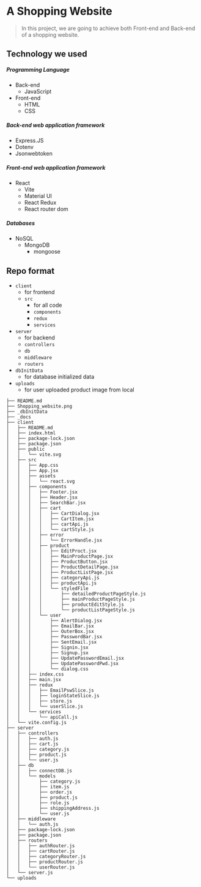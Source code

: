 # A Shopping Website

> In this project, we are going to achieve both Front-end and Back-end of a shopping website.

## Technology we used

##### Programming Language

- Back-end
  - JavaScript
- Front-end
  - HTML
  - CSS

##### Back-end web application framework

- Express.JS
- Dotenv
- Jsonwebtoken

##### Front-end web application framework

- React
  - Vite
  - Material UI
  - React Redux
  - React router dom

##### Databases

- NoSQL
  - MongoDB
    - mongoose

## Repo format

- `client` 
  - for frontend
  - `src` 
    - for all code
    - `components`
    - `redux`
    - `services`
- `server` 
  - for backend
  - `controllers`
  - `db`
  - `middleware`
  - `routers`
- `dbInitData` 
  - for database initialized data
- `uploads` 
  - for user uploaded product image from local

```
├── README.md
├── Shopping_website.png
├── _dbInitData
├── _docs
├── client
│   ├── README.md
│   ├── index.html
│   ├── package-lock.json
│   ├── package.json
│   ├── public
│   │   └── vite.svg
│   ├── src
│   │   ├── App.css
│   │   ├── App.jsx
│   │   ├── assets
│   │   │   └── react.svg
│   │   ├── components
│   │   │   ├── Footer.jsx
│   │   │   ├── Header.jsx
│   │   │   ├── SearchBar.jsx
│   │   │   ├── cart
│   │   │   │   ├── CartDialog.jsx
│   │   │   │   ├── CartItem.jsx
│   │   │   │   ├── cartApi.js
│   │   │   │   └── cartStyle.js
│   │   │   ├── error
│   │   │   │   └── ErrorHandle.jsx
│   │   │   ├── product
│   │   │   │   ├── EditProct.jsx
│   │   │   │   ├── MainProductPage.jsx
│   │   │   │   ├── ProductButton.jsx
│   │   │   │   ├── ProductDetailPage.jsx
│   │   │   │   ├── ProductListPage.jsx
│   │   │   │   ├── categoryApi.js
│   │   │   │   ├── productApi.js
│   │   │   │   └── styledFile
│   │   │   │       ├── detailedProductPageStyle.js
│   │   │   │       ├── mainProductPageStyle.js
│   │   │   │       ├── productEditStyle.js
│   │   │   │       └── productListPageStyle.js
│   │   │   └── user
│   │   │       ├── AlertDialog.jsx
│   │   │       ├── EmailBar.jsx
│   │   │       ├── OuterBox.jsx
│   │   │       ├── PasswordBar.jsx
│   │   │       ├── SentEmail.jsx
│   │   │       ├── Signin.jsx
│   │   │       ├── Signup.jsx
│   │   │       ├── UpdatePasswordEmail.jsx
│   │   │       ├── UpdatePasswordPwd.jsx
│   │   │       └── dialog.css
│   │   ├── index.css
│   │   ├── main.jsx
│   │   ├── redux
│   │   │   ├── EmailPswSlice.js
│   │   │   ├── loginStateSlice.js
│   │   │   ├── store.js
│   │   │   └── userSlice.js
│   │   └── services
│   │       └── apiCall.js
│   └── vite.config.js
├── server
│   ├── controllers
│   │   ├── auth.js
│   │   ├── cart.js
│   │   ├── category.js
│   │   ├── product.js
│   │   └── user.js
│   ├── db
│   │   ├── connectDB.js
│   │   └── models
│   │       ├── category.js
│   │       ├── item.js
│   │       ├── order.js
│   │       ├── product.js
│   │       ├── role.js
│   │       ├── shippingAddress.js
│   │       └── user.js
│   ├── middleware
│   │   └── auth.js
│   ├── package-lock.json
│   ├── package.json
│   ├── routers
│   │   ├── authRouter.js
│   │   ├── cartRouter.js
│   │   ├── categoryRouter.js
│   │   ├── productRouter.js
│   │   └── userRouter.js
│   └── server.js
└── uploads
```
